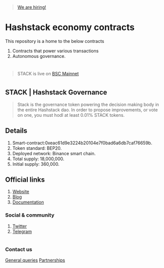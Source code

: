 
> [We are hiring!](docs.hashstack.finance/careers)
> 
#
# Hashstack economy contracts

This repository is a home to the below contracts

1. Contracts that power various transactions
2. Autonomous governance.


#
> STACK is live on [BSC Mainnet](https://bscscan.com/token/0xeac61d9e3224b20104e7f0bad6a6db7caf76659b)
#
## STACK | Hashstack Governance

> Stack is the governance token powering the decision making body in the entire Hashstack dao. In order to propose improvements, or vote on one, you must hodl at least 0.01% STACK tokens.


## Details
1. Smart-contract:0xeac61d9e3224b20104e7f0bad6a6db7caf76659b.
2. Token standard: BEP20.
3. Deployed network: Binance smart chain.
4. Total supply: 18,000,000.
5. Initial supply: 360,000.


## Official links
1. [Website](hashstack.finance)
2. [Blog](hashstack.medium.com)
3. [Documentation](docs.hashstack.finance)


### Social & community
1. [Twitter](twitter.com/hashstackfi)
2. [Telegram](t.me/Hashstackfi)

#

### Contact us
[General queries](hello@hashstack.finance) 
[Partnerships](Yui@hashstack.finance)